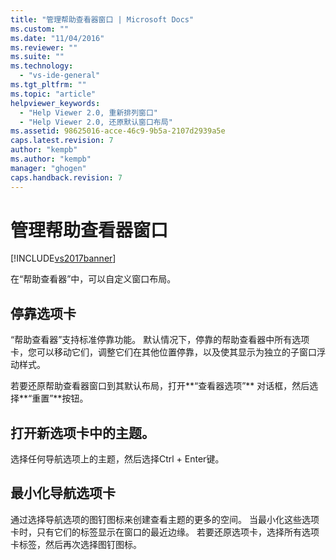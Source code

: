 ```yaml
---
title: "管理帮助查看器窗口 | Microsoft Docs"
ms.custom: ""
ms.date: "11/04/2016"
ms.reviewer: ""
ms.suite: ""
ms.technology: 
  - "vs-ide-general"
ms.tgt_pltfrm: ""
ms.topic: "article"
helpviewer_keywords: 
  - "Help Viewer 2.0, 重新排列窗口"
  - "Help Viewer 2.0, 还原默认窗口布局"
ms.assetid: 98625016-acce-46c9-9b5a-2107d2939a5e
caps.latest.revision: 7
author: "kempb"
ms.author: "kempb"
manager: "ghogen"
caps.handback.revision: 7
---
```

# 管理帮助查看器窗口
[!INCLUDE[vs2017banner](../code-quality/includes/vs2017banner.md)]

在“帮助查看器”中，可以自定义窗口布局。  
  
## 停靠选项卡  
 “帮助查看器”支持标准停靠功能。  默认情况下，停靠的帮助查看器中所有选项卡，您可以移动它们，调整它们在其他位置停靠，以及使其显示为独立的子窗口浮动样式。  
  
 若要还原帮助查看器窗口到其默认布局，打开**“查看器选项”** 对话框，然后选择**“重置”**按钮。  
  
## 打开新选项卡中的主题。  
 选择任何导航选项上的主题，然后选择Ctrl \+ Enter键。  
  
## 最小化导航选项卡  
 通过选择导航选项的图钉图标来创建查看主题的更多的空间。  当最小化这些选项卡时，只有它们的标签显示在窗口的最近边缘。  若要还原选项卡，选择所有选项卡标签，然后再次选择图钉图标。
